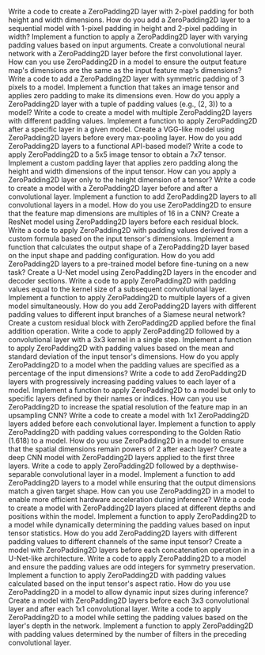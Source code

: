 Write a code to create a ZeroPadding2D layer with 2-pixel padding for both height and width dimensions.
How do you add a ZeroPadding2D layer to a sequential model with 1-pixel padding in height and 2-pixel padding in width?
Implement a function to apply a ZeroPadding2D layer with varying padding values based on input arguments.
Create a convolutional neural network with a ZeroPadding2D layer before the first convolutional layer.
How can you use ZeroPadding2D in a model to ensure the output feature map's dimensions are the same as the input feature map's dimensions?
Write a code to add a ZeroPadding2D layer with symmetric padding of 3 pixels to a model.
Implement a function that takes an image tensor and applies zero padding to make its dimensions even.
How do you apply a ZeroPadding2D layer with a tuple of padding values (e.g., (2, 3)) to a model?
Write a code to create a model with multiple ZeroPadding2D layers with different padding values.
Implement a function to apply ZeroPadding2D after a specific layer in a given model.
Create a VGG-like model using ZeroPadding2D layers before every max-pooling layer.
How do you add ZeroPadding2D layers to a functional API-based model?
Write a code to apply ZeroPadding2D to a 5x5 image tensor to obtain a 7x7 tensor.
Implement a custom padding layer that applies zero padding along the height and width dimensions of the input tensor.
How can you apply a ZeroPadding2D layer only to the height dimension of a tensor?
Write a code to create a model with a ZeroPadding2D layer before and after a convolutional layer.
Implement a function to add ZeroPadding2D layers to all convolutional layers in a model.
How do you use ZeroPadding2D to ensure that the feature map dimensions are multiples of 16 in a CNN?
Create a ResNet model using ZeroPadding2D layers before each residual block.
Write a code to apply ZeroPadding2D with padding values derived from a custom formula based on the input tensor's dimensions.
Implement a function that calculates the output shape of a ZeroPadding2D layer based on the input shape and padding configuration.
How do you add ZeroPadding2D layers to a pre-trained model before fine-tuning on a new task?
Create a U-Net model using ZeroPadding2D layers in the encoder and decoder sections.
Write a code to apply ZeroPadding2D with padding values equal to the kernel size of a subsequent convolutional layer.
Implement a function to apply ZeroPadding2D to multiple layers of a given model simultaneously.
How do you add ZeroPadding2D layers with different padding values to different input branches of a Siamese neural network?
Create a custom residual block with ZeroPadding2D applied before the final addition operation.
Write a code to apply ZeroPadding2D followed by a convolutional layer with a 3x3 kernel in a single step.
Implement a function to apply ZeroPadding2D with padding values based on the mean and standard deviation of the input tensor's dimensions.
How do you apply ZeroPadding2D to a model when the padding values are specified as a percentage of the input dimensions?
Write a code to add ZeroPadding2D layers with progressively increasing padding values to each layer of a model.
Implement a function to apply ZeroPadding2D to a model but only to specific layers defined by their names or indices.
How can you use ZeroPadding2D to increase the spatial resolution of the feature map in an upsampling CNN?
Write a code to create a model with 1x1 ZeroPadding2D layers added before each convolutional layer.
Implement a function to apply ZeroPadding2D with padding values corresponding to the Golden Ratio (1.618) to a model.
How do you use ZeroPadding2D in a model to ensure that the spatial dimensions remain powers of 2 after each layer?
Create a deep CNN model with ZeroPadding2D layers applied to the first three layers.
Write a code to apply ZeroPadding2D followed by a depthwise-separable convolutional layer in a model.
Implement a function to add ZeroPadding2D layers to a model while ensuring that the output dimensions match a given target shape.
How can you use ZeroPadding2D in a model to enable more efficient hardware acceleration during inference?
Write a code to create a model with ZeroPadding2D layers placed at different depths and positions within the model.
Implement a function to apply ZeroPadding2D to a model while dynamically determining the padding values based on input tensor statistics.
How do you add ZeroPadding2D layers with different padding values to different channels of the same input tensor?
Create a model with ZeroPadding2D layers before each concatenation operation in a U-Net-like architecture.
Write a code to apply ZeroPadding2D to a model and ensure the padding values are odd integers for symmetry preservation.
Implement a function to apply ZeroPadding2D with padding values calculated based on the input tensor's aspect ratio.
How do you use ZeroPadding2D in a model to allow dynamic input sizes during inference?
Create a model with ZeroPadding2D layers before each 3x3 convolutional layer and after each 1x1 convolutional layer.
Write a code to apply ZeroPadding2D to a model while setting the padding values based on the layer's depth in the network.
Implement a function to apply ZeroPadding2D with padding values determined by the number of filters in the preceding convolutional layer.